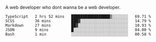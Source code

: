 A web developer who dont wanna be a web developer.

<!--START_SECTION:waka-->

```text
TypeScript   2 hrs 52 mins   █████████████████▒░░░░░░░   69.71 %
SCSS         36 mins         ███▓░░░░░░░░░░░░░░░░░░░░░   14.79 %
Markdown     27 mins         ██▓░░░░░░░░░░░░░░░░░░░░░░   10.93 %
JSON         9 mins          █░░░░░░░░░░░░░░░░░░░░░░░░   04.00 %
Bash         1 min           ░░░░░░░░░░░░░░░░░░░░░░░░░   00.58 %
```

<!--END_SECTION:waka-->
